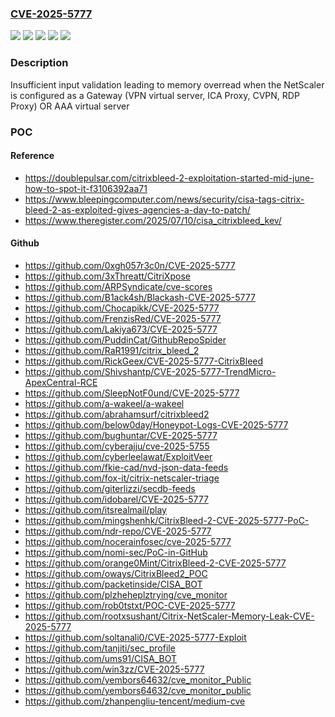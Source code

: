 ### [CVE-2025-5777](https://cve.mitre.org/cgi-bin/cvename.cgi?name=CVE-2025-5777)
![](https://img.shields.io/static/v1?label=Product&message=ADC&color=blue)
![](https://img.shields.io/static/v1?label=Product&message=Gateway&color=blue)
![](https://img.shields.io/static/v1?label=Version&message=13.1%20&color=brightgreen)
![](https://img.shields.io/static/v1?label=Version&message=14.1%20&color=brightgreen)
![](https://img.shields.io/static/v1?label=Vulnerability&message=CWE-125%20Out-of-bounds%20Read&color=brightgreen)

### Description

Insufficient input validation leading to memory overread when the NetScaler is configured as a Gateway (VPN virtual server, ICA Proxy, CVPN, RDP Proxy) OR AAA virtual server

### POC

#### Reference
- https://doublepulsar.com/citrixbleed-2-exploitation-started-mid-june-how-to-spot-it-f3106392aa71
- https://www.bleepingcomputer.com/news/security/cisa-tags-citrix-bleed-2-as-exploited-gives-agencies-a-day-to-patch/
- https://www.theregister.com/2025/07/10/cisa_citrixbleed_kev/

#### Github
- https://github.com/0xgh057r3c0n/CVE-2025-5777
- https://github.com/3xThreatt/CitriXpose
- https://github.com/ARPSyndicate/cve-scores
- https://github.com/B1ack4sh/Blackash-CVE-2025-5777
- https://github.com/Chocapikk/CVE-2025-5777
- https://github.com/FrenzisRed/CVE-2025-5777
- https://github.com/Lakiya673/CVE-2025-5777
- https://github.com/PuddinCat/GithubRepoSpider
- https://github.com/RaR1991/citrix_bleed_2
- https://github.com/RickGeex/CVE-2025-5777-CitrixBleed
- https://github.com/Shivshantp/CVE-2025-5777-TrendMicro-ApexCentral-RCE
- https://github.com/SleepNotF0und/CVE-2025-5777
- https://github.com/a-wakeel/a-wakeel
- https://github.com/abrahamsurf/citrixbleed2
- https://github.com/below0day/Honeypot-Logs-CVE-2025-5777
- https://github.com/bughuntar/CVE-2025-5777
- https://github.com/cyberajju/cve-2025-5755
- https://github.com/cyberleelawat/ExploitVeer
- https://github.com/fkie-cad/nvd-json-data-feeds
- https://github.com/fox-it/citrix-netscaler-triage
- https://github.com/giterlizzi/secdb-feeds
- https://github.com/idobarel/CVE-2025-5777
- https://github.com/itsrealmail/play
- https://github.com/mingshenhk/CitrixBleed-2-CVE-2025-5777-PoC-
- https://github.com/ndr-repo/CVE-2025-5777
- https://github.com/nocerainfosec/cve-2025-5777
- https://github.com/nomi-sec/PoC-in-GitHub
- https://github.com/orange0Mint/CitrixBleed-2-CVE-2025-5777
- https://github.com/oways/CitrixBleed2_POC
- https://github.com/packetinside/CISA_BOT
- https://github.com/plzheheplztrying/cve_monitor
- https://github.com/rob0tstxt/POC-CVE-2025-5777
- https://github.com/rootxsushant/Citrix-NetScaler-Memory-Leak-CVE-2025-5777
- https://github.com/soltanali0/CVE-2025-5777-Exploit
- https://github.com/tanjiti/sec_profile
- https://github.com/ums91/CISA_BOT
- https://github.com/win3zz/CVE-2025-5777
- https://github.com/yembors64632/cve_monitor_Public
- https://github.com/yembors64632/cve_monitor_public
- https://github.com/zhanpengliu-tencent/medium-cve

